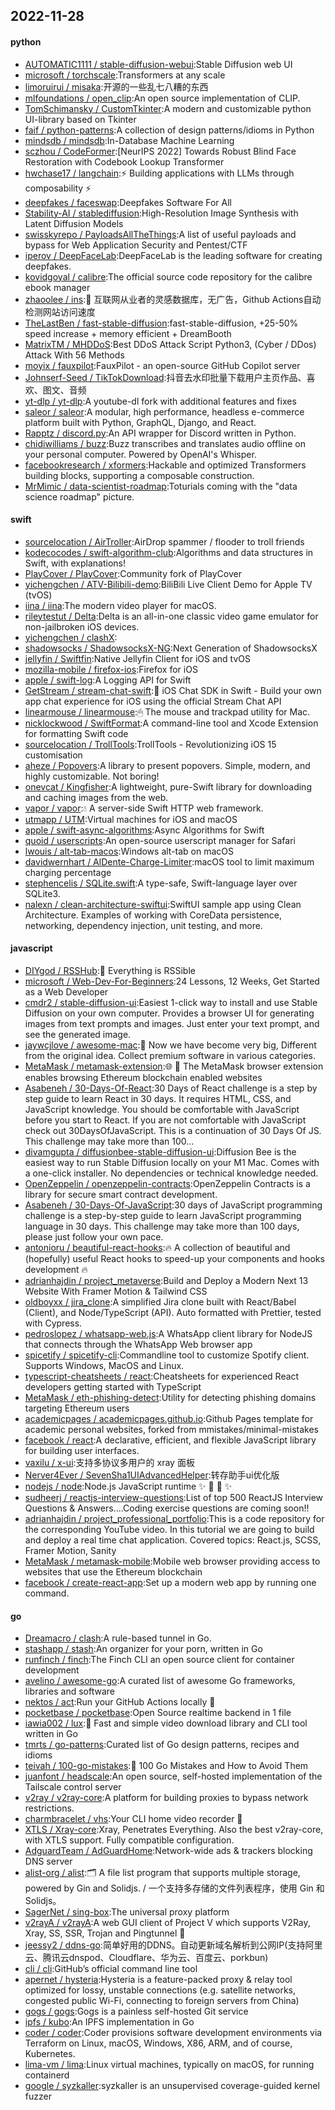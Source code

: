 ## 2022-11-28

#### python
* [AUTOMATIC1111 / stable-diffusion-webui](https://github.com/AUTOMATIC1111/stable-diffusion-webui):Stable Diffusion web UI
* [microsoft / torchscale](https://github.com/microsoft/torchscale):Transformers at any scale
* [limoruirui / misaka](https://github.com/limoruirui/misaka):开源的一些乱七八糟的东西
* [mlfoundations / open_clip](https://github.com/mlfoundations/open_clip):An open source implementation of CLIP.
* [TomSchimansky / CustomTkinter](https://github.com/TomSchimansky/CustomTkinter):A modern and customizable python UI-library based on Tkinter
* [faif / python-patterns](https://github.com/faif/python-patterns):A collection of design patterns/idioms in Python
* [mindsdb / mindsdb](https://github.com/mindsdb/mindsdb):In-Database Machine Learning
* [sczhou / CodeFormer](https://github.com/sczhou/CodeFormer):[NeurIPS 2022] Towards Robust Blind Face Restoration with Codebook Lookup Transformer
* [hwchase17 / langchain](https://github.com/hwchase17/langchain):⚡
Building applications with LLMs through composability
⚡
* [deepfakes / faceswap](https://github.com/deepfakes/faceswap):Deepfakes Software For All
* [Stability-AI / stablediffusion](https://github.com/Stability-AI/stablediffusion):High-Resolution Image Synthesis with Latent Diffusion Models
* [swisskyrepo / PayloadsAllTheThings](https://github.com/swisskyrepo/PayloadsAllTheThings):A list of useful payloads and bypass for Web Application Security and Pentest/CTF
* [iperov / DeepFaceLab](https://github.com/iperov/DeepFaceLab):DeepFaceLab is the leading software for creating deepfakes.
* [kovidgoyal / calibre](https://github.com/kovidgoyal/calibre):The official source code repository for the calibre ebook manager
* [zhaoolee / ins](https://github.com/zhaoolee/ins):🍭
互联网从业者的灵感数据库，无广告，Github Actions自动检测网站访问速度
* [TheLastBen / fast-stable-diffusion](https://github.com/TheLastBen/fast-stable-diffusion):fast-stable-diffusion, +25-50% speed increase + memory efficient + DreamBooth
* [MatrixTM / MHDDoS](https://github.com/MatrixTM/MHDDoS):Best DDoS Attack Script Python3, (Cyber / DDos) Attack With 56 Methods
* [moyix / fauxpilot](https://github.com/moyix/fauxpilot):FauxPilot - an open-source GitHub Copilot server
* [Johnserf-Seed / TikTokDownload](https://github.com/Johnserf-Seed/TikTokDownload):抖音去水印批量下载用户主页作品、喜欢、图文、音频
* [yt-dlp / yt-dlp](https://github.com/yt-dlp/yt-dlp):A youtube-dl fork with additional features and fixes
* [saleor / saleor](https://github.com/saleor/saleor):A modular, high performance, headless e-commerce platform built with Python, GraphQL, Django, and React.
* [Rapptz / discord.py](https://github.com/Rapptz/discord.py):An API wrapper for Discord written in Python.
* [chidiwilliams / buzz](https://github.com/chidiwilliams/buzz):Buzz transcribes and translates audio offline on your personal computer. Powered by OpenAI's Whisper.
* [facebookresearch / xformers](https://github.com/facebookresearch/xformers):Hackable and optimized Transformers building blocks, supporting a composable construction.
* [MrMimic / data-scientist-roadmap](https://github.com/MrMimic/data-scientist-roadmap):Toturials coming with the "data science roadmap" picture.

#### swift
* [sourcelocation / AirTroller](https://github.com/sourcelocation/AirTroller):AirDrop spammer / flooder to troll friends
* [kodecocodes / swift-algorithm-club](https://github.com/kodecocodes/swift-algorithm-club):Algorithms and data structures in Swift, with explanations!
* [PlayCover / PlayCover](https://github.com/PlayCover/PlayCover):Community fork of PlayCover
* [yichengchen / ATV-Bilibili-demo](https://github.com/yichengchen/ATV-Bilibili-demo):BiliBili Live Client Demo for Apple TV (tvOS)
* [iina / iina](https://github.com/iina/iina):The modern video player for macOS.
* [rileytestut / Delta](https://github.com/rileytestut/Delta):Delta is an all-in-one classic video game emulator for non-jailbroken iOS devices.
* [yichengchen / clashX](https://github.com/yichengchen/clashX):
* [shadowsocks / ShadowsocksX-NG](https://github.com/shadowsocks/ShadowsocksX-NG):Next Generation of ShadowsocksX
* [jellyfin / Swiftfin](https://github.com/jellyfin/Swiftfin):Native Jellyfin Client for iOS and tvOS
* [mozilla-mobile / firefox-ios](https://github.com/mozilla-mobile/firefox-ios):Firefox for iOS
* [apple / swift-log](https://github.com/apple/swift-log):A Logging API for Swift
* [GetStream / stream-chat-swift](https://github.com/GetStream/stream-chat-swift):💬
iOS Chat SDK in Swift - Build your own app chat experience for iOS using the official Stream Chat API
* [linearmouse / linearmouse](https://github.com/linearmouse/linearmouse):🖱
The mouse and trackpad utility for Mac.
* [nicklockwood / SwiftFormat](https://github.com/nicklockwood/SwiftFormat):A command-line tool and Xcode Extension for formatting Swift code
* [sourcelocation / TrollTools](https://github.com/sourcelocation/TrollTools):TrollTools - Revolutionizing iOS 15 customisation
* [aheze / Popovers](https://github.com/aheze/Popovers):A library to present popovers. Simple, modern, and highly customizable. Not boring!
* [onevcat / Kingfisher](https://github.com/onevcat/Kingfisher):A lightweight, pure-Swift library for downloading and caching images from the web.
* [vapor / vapor](https://github.com/vapor/vapor):💧
A server-side Swift HTTP web framework.
* [utmapp / UTM](https://github.com/utmapp/UTM):Virtual machines for iOS and macOS
* [apple / swift-async-algorithms](https://github.com/apple/swift-async-algorithms):Async Algorithms for Swift
* [quoid / userscripts](https://github.com/quoid/userscripts):An open-source userscript manager for Safari
* [lwouis / alt-tab-macos](https://github.com/lwouis/alt-tab-macos):Windows alt-tab on macOS
* [davidwernhart / AlDente-Charge-Limiter](https://github.com/davidwernhart/AlDente-Charge-Limiter):macOS tool to limit maximum charging percentage
* [stephencelis / SQLite.swift](https://github.com/stephencelis/SQLite.swift):A type-safe, Swift-language layer over SQLite3.
* [nalexn / clean-architecture-swiftui](https://github.com/nalexn/clean-architecture-swiftui):SwiftUI sample app using Clean Architecture. Examples of working with CoreData persistence, networking, dependency injection, unit testing, and more.

#### javascript
* [DIYgod / RSSHub](https://github.com/DIYgod/RSSHub):🍰
Everything is RSSible
* [microsoft / Web-Dev-For-Beginners](https://github.com/microsoft/Web-Dev-For-Beginners):24 Lessons, 12 Weeks, Get Started as a Web Developer
* [cmdr2 / stable-diffusion-ui](https://github.com/cmdr2/stable-diffusion-ui):Easiest 1-click way to install and use Stable Diffusion on your own computer. Provides a browser UI for generating images from text prompts and images. Just enter your text prompt, and see the generated image.
* [jaywcjlove / awesome-mac](https://github.com/jaywcjlove/awesome-mac): Now we have become very big, Different from the original idea. Collect premium software in various categories.
* [MetaMask / metamask-extension](https://github.com/MetaMask/metamask-extension):🌐
🔌
The MetaMask browser extension enables browsing Ethereum blockchain enabled websites
* [Asabeneh / 30-Days-Of-React](https://github.com/Asabeneh/30-Days-Of-React):30 Days of React challenge is a step by step guide to learn React in 30 days. It requires HTML, CSS, and JavaScript knowledge. You should be comfortable with JavaScript before you start to React. If you are not comfortable with JavaScript check out 30DaysOfJavaScript. This is a continuation of 30 Days Of JS. This challenge may take more than 100…
* [divamgupta / diffusionbee-stable-diffusion-ui](https://github.com/divamgupta/diffusionbee-stable-diffusion-ui):Diffusion Bee is the easiest way to run Stable Diffusion locally on your M1 Mac. Comes with a one-click installer. No dependencies or technical knowledge needed.
* [OpenZeppelin / openzeppelin-contracts](https://github.com/OpenZeppelin/openzeppelin-contracts):OpenZeppelin Contracts is a library for secure smart contract development.
* [Asabeneh / 30-Days-Of-JavaScript](https://github.com/Asabeneh/30-Days-Of-JavaScript):30 days of JavaScript programming challenge is a step-by-step guide to learn JavaScript programming language in 30 days. This challenge may take more than 100 days, please just follow your own pace.
* [antonioru / beautiful-react-hooks](https://github.com/antonioru/beautiful-react-hooks):🔥
A collection of beautiful and (hopefully) useful React hooks to speed-up your components and hooks development
🔥
* [adrianhajdin / project_metaverse](https://github.com/adrianhajdin/project_metaverse):Build and Deploy a Modern Next 13 Website With Framer Motion & Tailwind CSS
* [oldboyxx / jira_clone](https://github.com/oldboyxx/jira_clone):A simplified Jira clone built with React/Babel (Client), and Node/TypeScript (API). Auto formatted with Prettier, tested with Cypress.
* [pedroslopez / whatsapp-web.js](https://github.com/pedroslopez/whatsapp-web.js):A WhatsApp client library for NodeJS that connects through the WhatsApp Web browser app
* [spicetify / spicetify-cli](https://github.com/spicetify/spicetify-cli):Commandline tool to customize Spotify client. Supports Windows, MacOS and Linux.
* [typescript-cheatsheets / react](https://github.com/typescript-cheatsheets/react):Cheatsheets for experienced React developers getting started with TypeScript
* [MetaMask / eth-phishing-detect](https://github.com/MetaMask/eth-phishing-detect):Utility for detecting phishing domains targeting Ethereum users
* [academicpages / academicpages.github.io](https://github.com/academicpages/academicpages.github.io):Github Pages template for academic personal websites, forked from mmistakes/minimal-mistakes
* [facebook / react](https://github.com/facebook/react):A declarative, efficient, and flexible JavaScript library for building user interfaces.
* [vaxilu / x-ui](https://github.com/vaxilu/x-ui):支持多协议多用户的 xray 面板
* [Nerver4Ever / SevenSha1UIAdvancedHelper](https://github.com/Nerver4Ever/SevenSha1UIAdvancedHelper):转存助手ui优化版
* [nodejs / node](https://github.com/nodejs/node):Node.js JavaScript runtime
✨
🐢
🚀
✨
* [sudheerj / reactjs-interview-questions](https://github.com/sudheerj/reactjs-interview-questions):List of top 500 ReactJS Interview Questions & Answers....Coding exercise questions are coming soon!!
* [adrianhajdin / project_professional_portfolio](https://github.com/adrianhajdin/project_professional_portfolio):This is a code repository for the corresponding YouTube video. In this tutorial we are going to build and deploy a real time chat application. Covered topics: React.js, SCSS, Framer Motion, Sanity
* [MetaMask / metamask-mobile](https://github.com/MetaMask/metamask-mobile):Mobile web browser providing access to websites that use the Ethereum blockchain
* [facebook / create-react-app](https://github.com/facebook/create-react-app):Set up a modern web app by running one command.

#### go
* [Dreamacro / clash](https://github.com/Dreamacro/clash):A rule-based tunnel in Go.
* [stashapp / stash](https://github.com/stashapp/stash):An organizer for your porn, written in Go
* [runfinch / finch](https://github.com/runfinch/finch):The Finch CLI an open source client for container development
* [avelino / awesome-go](https://github.com/avelino/awesome-go):A curated list of awesome Go frameworks, libraries and software
* [nektos / act](https://github.com/nektos/act):Run your GitHub Actions locally
🚀
* [pocketbase / pocketbase](https://github.com/pocketbase/pocketbase):Open Source realtime backend in 1 file
* [iawia002 / lux](https://github.com/iawia002/lux):👾
Fast and simple video download library and CLI tool written in Go
* [tmrts / go-patterns](https://github.com/tmrts/go-patterns):Curated list of Go design patterns, recipes and idioms
* [teivah / 100-go-mistakes](https://github.com/teivah/100-go-mistakes):📖
100 Go Mistakes and How to Avoid Them
* [juanfont / headscale](https://github.com/juanfont/headscale):An open source, self-hosted implementation of the Tailscale control server
* [v2ray / v2ray-core](https://github.com/v2ray/v2ray-core):A platform for building proxies to bypass network restrictions.
* [charmbracelet / vhs](https://github.com/charmbracelet/vhs):Your CLI home video recorder
📼
* [XTLS / Xray-core](https://github.com/XTLS/Xray-core):Xray, Penetrates Everything. Also the best v2ray-core, with XTLS support. Fully compatible configuration.
* [AdguardTeam / AdGuardHome](https://github.com/AdguardTeam/AdGuardHome):Network-wide ads & trackers blocking DNS server
* [alist-org / alist](https://github.com/alist-org/alist):🗂️
A file list program that supports multiple storage, powered by Gin and Solidjs. / 一个支持多存储的文件列表程序，使用 Gin 和 Solidjs。
* [SagerNet / sing-box](https://github.com/SagerNet/sing-box):The universal proxy platform
* [v2rayA / v2rayA](https://github.com/v2rayA/v2rayA):A web GUI client of Project V which supports V2Ray, Xray, SS, SSR, Trojan and Pingtunnel
🚀
* [jeessy2 / ddns-go](https://github.com/jeessy2/ddns-go):简单好用的DDNS。自动更新域名解析到公网IP(支持阿里云、腾讯云dnspod、Cloudflare、华为云、百度云、porkbun)
* [cli / cli](https://github.com/cli/cli):GitHub’s official command line tool
* [apernet / hysteria](https://github.com/apernet/hysteria):Hysteria is a feature-packed proxy & relay tool optimized for lossy, unstable connections (e.g. satellite networks, congested public Wi-Fi, connecting to foreign servers from China)
* [gogs / gogs](https://github.com/gogs/gogs):Gogs is a painless self-hosted Git service
* [ipfs / kubo](https://github.com/ipfs/kubo):An IPFS implementation in Go
* [coder / coder](https://github.com/coder/coder):Coder provisions software development environments via Terraform on Linux, macOS, Windows, X86, ARM, and of course, Kubernetes.
* [lima-vm / lima](https://github.com/lima-vm/lima):Linux virtual machines, typically on macOS, for running containerd
* [google / syzkaller](https://github.com/google/syzkaller):syzkaller is an unsupervised coverage-guided kernel fuzzer
